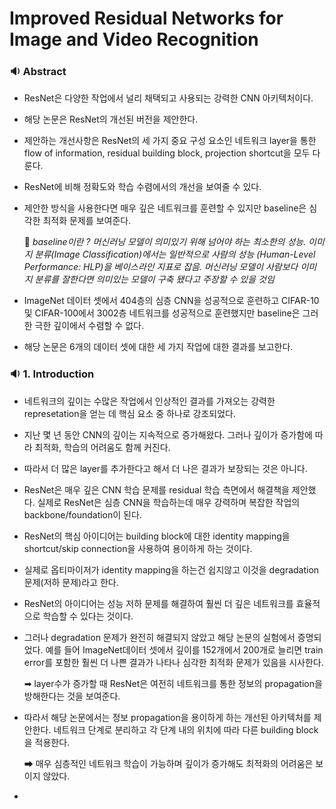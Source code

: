 # Improved Residual Networks for Image and Video Recognition # 

### 🔉 Abstract ### 

- ResNet은 다양한 작업에서 널리 채택되고 사용되는 강력한 CNN 아키텍처이다.

- 해당 논문은 ResNet의 개선된 버전을 제안한다.

- 제안하는 개선사항은 ResNet의 세 가지 중요 구성 요소인 네트워크 layer을 통한 flow of information, residual building block, projection shortcut을 모두 다룬다.

- ResNet에 비해 정확도와 학습 수렴에서의 개선을 보여줄 수 있다.

- 제안한 방식을 사용한다면 매우 깊은 네트워크를 훈련할 수 있지만 baseline은 심각한 최적화 문제를 보여준다. 

  📍 *baseline이란 ? 머신러닝 모델이 의미있기 위해 넘어야 하는 최소한의 성능. 이미지 분류(Image Classification)에서는 일반적으로 사람의 성능 (Human-Level Performance: HLP)을 베이스라인 지표로 잡음. 머신러닝 모델이 사람보다 이미지 분류를 잘한다면 의미있는 모델이 구축 됐다고 주장할 수 있을 것임*

- ImageNet 데이터 셋에서 404층의 심층 CNN을 성공적으로 훈련하고 CIFAR-10 및 CIFAR-100에서 3002층 네트워크를 성공적으로 훈련했지만 baseline은 그러한 극한 깊이에서 수렴할 수 없다.

- 해당 논문은 6개의 데이터 셋에 대한 세 가지 작업에 대한 결과를 보고한다.

### 🔉 1. Introduction ### 

- 네트워크의 깊이는 수많은 작업에서 인상적인 결과를 가져오는 강력한 represetation을 얻는 데 핵심 요소 중 하나로 강조되었다.

- 지난 몇 년 동안 CNN의 깊이는 지속적으로 증가해왔다. 그러나 깊이가 증가함에 따라 최적화, 학습의 어려움도 함께 커진다.

- 따라서 더 많은 layer를 추가한다고 해서 더 나은 결과가 보장되는 것은 아니다.

- ResNet은 매우 깊은 CNN 학습 문제를 residual 학습 측면에서 해결책을 제안했다. 실제로 ResNet은 심층 CNN을 학습하는데 매우 강력하며 복잡한 작업의 backbone/foundation이 된다.

- ResNet의 핵심 아이디어는 building block에 대한 identity mapping을 shortcut/skip connection을 사용하여 용이하게 하는 것이다.

- 실제로 옵티마이저가 identity mapping을 하는건 쉽지않고 이것을 degradation 문제(저하 문제)라고 한다. 

- ResNet의 아이디어는 성능 저하 문제를 해결하여 훨씬 더 깊은 네트워크를 효율적으로 학습할 수 있다는 것이다.

- 그러나 degradation 문제가 완전히 해결되지 않았고 해당 논문의 실험에서 증명되었다. 예를 들어 ImageNet데이터 셋에서 깊이를 152개에서 200개로 늘리면 train error를 포함한 훨씬 더 나쁜 결과가 나타나 심각한 최적화 문제가 있음을 시사한다.
    
    ➡ layer수가 증가할 때 ResNet은 여전히 네트워크를 통한 정보의 propagation을 방해한다는 것을 보여준다.
    
- 따라서 해당 논문에서는 정보 propagation을 용이하게 하는 개선된 아키텍처를 제안한다. 네트워크 단계로 분리하고 각 단계 내의 위치에 따라 다른 building block을 적용한다.
  
    ➡ 매우 심층적인 네트워크 학습이 가능하며 깊이가 증가해도 최적화의 어려움은 보이지 않았다.
- 
